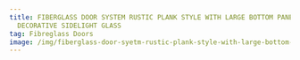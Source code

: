 ```yaml
---
title: FIBERGLASS DOOR SYSTEM RUSTIC PLANK STYLE WITH LARGE BOTTOM PANEL AND
  DECORATIVE SIDELIGHT GLASS
tag: Fibreglass Doors
image: /img/fiberglass-door-syetm-rustic-plank-style-with-large-bottom-panel-and-decorative-sidelight-glass-e1501596121687.jpg
---
```

